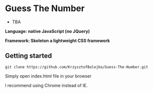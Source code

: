 # Guess The Number

* TBA


**Language: native JavaScript (no JQuery)**

**Framework: Skeleton a lightweight CSS framework**


## Getting started

`git clone https://github.com/KrzysztofBalejko/Guess-The-Number.git`

 Simply open index.html file in your browser

 I recommend using Chrome instead of IE.